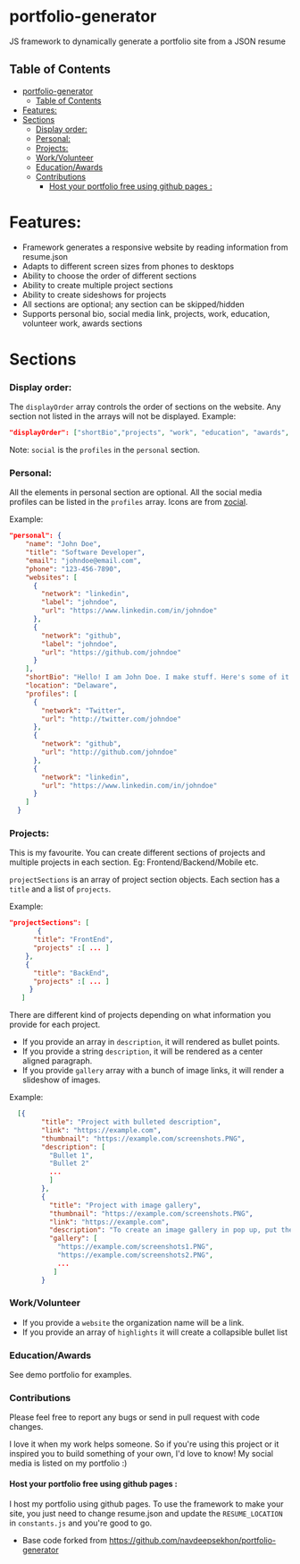 # portfolio-generator

JS framework to dynamically generate a portfolio site from a JSON resume

## Table of Contents

- [portfolio-generator](#portfolio-generator)
  - [Table of Contents](#table-of-contents)
- [Features:](#features)
- [Sections](#sections)
  - [Display order:](#display-order)
  - [Personal:](#personal)
  - [Projects:](#projects)
  - [Work/Volunteer](#workvolunteer)
  - [Education/Awards](#educationawards)
  - [Contributions](#contributions)
    - [Host your portfolio free using github pages :](#host-your-portfolio-free-using-github-pages-)

# Features:

- Framework generates a responsive website by reading information from resume.json
- Adapts to different screen sizes from phones to desktops
- Ability to choose the order of different sections
- Ability to create multiple project sections
- Ability to create sideshows for projects
- All sections are optional; any section can be skipped/hidden
- Supports personal bio, social media link, projects, work, education, volunteer work, awards sections

# Sections

### Display order:

The `displayOrder` array controls the order of sections on the website. Any section not listed in the arrays will not be displayed.
Example:

```json
"displayOrder": ["shortBio","projects", "work", "education", "awards", "volunteer", "social"]
```

Note: `social` is the `profiles` in the `personal` section.

### Personal:

All the elements in personal section are optional. All the social media profiles can be listed in the `profiles` array. Icons are from [zocial](https://github.com/smcllns/css-social-buttons).

Example:

```json
"personal": {
    "name": "John Doe",
    "title": "Software Developer",
    "email": "johndoe@email.com",
    "phone": "123-456-7890",
    "websites": [
      {
        "network": "linkedin",
        "label": "johndoe",
        "url": "https://www.linkedin.com/in/johndoe"
      },
      {
        "network": "github",
        "label": "johndoe",
        "url": "https://github.com/johndoe"
      }
    ],
    "shortBio": "Hello! I am John Doe. I make stuff. Here's some of it.",
    "location": "Delaware",
    "profiles": [
      {
        "network": "Twitter",
        "url": "http://twitter.com/johndoe"
      },
      {
        "network": "github",
        "url": "http://github.com/johndoe"
      },
      {
        "network": "linkedin",
        "url": "https://www.linkedin.com/in/johndoe"
      }
    ]
  }
```

### Projects:

This is my favourite. You can create different sections of projects and multiple projects in each section. Eg: Frontend/Backend/Mobile etc.

`projectSections` is an array of project section objects. Each section has a `title` and a list of `projects`.

Example:

```json
"projectSections": [
       {
      "title": "FrontEnd",
      "projects" :[ ... ]
    },
    {
      "title": "BackEnd",
      "projects" :[ ... ]
     }
   ]
```

There are different kind of projects depending on what information you provide for each project.

- If you provide an array in `description`, it will rendered as bullet points.
- If you provide a string `description`, it will be rendered as a center aligned paragraph.
- If you provide `gallery` array with a bunch of image links, it will render a slideshow of images.

Example:

```json
  [{
        "title": "Project with bulleted description",
        "link": "https://example.com",
        "thumbnail": "https://example.com/screenshots.PNG",
        "description": [
          "Bullet 1",
          "Bullet 2"
          ...
          ]
        },
        {
          "title": "Project with image gallery",
          "thumbnail": "https://example.com/screenshots.PNG",
          "link": "https://example.com",
          "description": "To create an image gallery in pop up, put the image URLs comma separated in gallery: []",
          "gallery": [
            "https://example.com/screenshots1.PNG",
            "https://example.com/screenshots2.PNG",
            ...
           ]
        }

```

### Work/Volunteer

- If you provide a `website` the organization name will be a link.
- If you provide an array of `highlights` it will create a collapsible bullet list

### Education/Awards

See demo portfolio for examples.

### Contributions

Please feel free to report any bugs or send in pull request with code changes.

I love it when my work helps someone. So if you're using this project or it inspired you to build something of your own, I'd love to know! My social media is listed on my portfolio :)

#### Host your portfolio free using github pages :

I host my portfolio using github pages. To use the framework to make your site, you just need to change resume.json and update the `RESUME_LOCATION` in `constants.js` and you're good to go.

- Base code forked from https://github.com/navdeepsekhon/portfolio-generator
